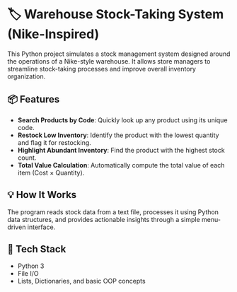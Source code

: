 # 🏷️ Warehouse Stock-Taking System (Nike-Inspired)

This Python project simulates a stock management system designed around the operations of a Nike-style warehouse. It allows store managers to streamline stock-taking processes and improve overall inventory organization.

## 📦 Features

- **Search Products by Code**: Quickly look up any product using its unique code.
- **Restock Low Inventory**: Identify the product with the lowest quantity and flag it for restocking.
- **Highlight Abundant Inventory**: Find the product with the highest stock count.
- **Total Value Calculation**: Automatically compute the total value of each item (Cost × Quantity).

## 💡 How It Works

The program reads stock data from a text file, processes it using Python data structures, and provides actionable insights through a simple menu-driven interface.

## 🚀 Tech Stack

- Python 3  
- File I/O  
- Lists, Dictionaries, and basic OOP concepts
